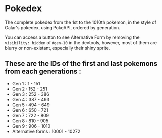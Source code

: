 # Pokedex

The complete pokedex from the 1st to the 1010th pokemon, in the style of Galar's pokedex, using PokeAPI, ordered by generation.

You can access a button to see Alternative Form by removing the `visibility: hidden` of `#gen-10` in the devtools, however, most of them are blurry or non-existant, especially their shiny sprite.

## These are the IDs of the first and last pokemons from each generations :

- Gen 1 : 1 - 151
- Gen 2 : 152 - 251
- Gen 3 : 252 - 386
- Gen 4 : 387 - 493
- Gen 5 : 494 - 649
- Gen 6 : 650 - 721
- Gen 7 : 722 - 809
- Gen 8 : 810 - 905
- Gen 9 : 906 - 1010
- Alternative forms : 10001 - 10272
